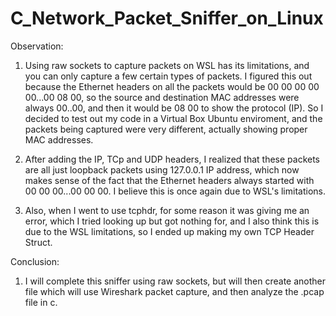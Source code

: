 # C_Network_Packet_Sniffer_on_Linux
Observation:
1. Using raw sockets to capture packets on WSL has its limitations, and you can only capture a few certain types of packets. I figured this out because the Ethernet headers on all the packets would be 00 00 00 00 00...00 08 00, so the source and destination MAC addresses were always 00..00, and then it would be 08 00 to show the protocol (IP). So I decided to test out my code in a Virtual Box Ubuntu enviroment, and the packets being captured were very different, actually showing proper MAC addresses.

2. After adding the IP, TCp and UDP headers, I realized that these packets are all just loopback packets using 127.0.0.1 IP address, which now makes sense of the fact that the Ethernet headers always started with 00 00 00...00 00 00. I believe this is once again due to WSL's limitations.

3. Also, when I went to use tcphdr, for some reason it was giving me an error, which I tried looking up but got nothing for, and I also think this is due to the WSL limitations, so I ended up making my own TCP Header Struct.
   
Conclusion:
1. I will complete this sniffer using raw sockets, but will then create another file which will use Wireshark packet capture, and then analyze the .pcap file in c.
